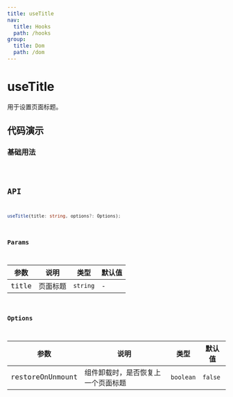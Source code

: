 ```yaml
---
title: useTitle
nav:
  title: Hooks
  path: /hooks
group:
  title: Dom
  path: /dom
---
```


# useTitle

<Tag lang="zh-CN" tags="ssr"></Tag>

用于设置页面标题。

## 代码演示

### 基础用法

<code src="./demo/demo1.tsx" />

## API

```typescript
useTitle(title: string, options?: Options);
```

### Params

| 参数  | 说明     | 类型     | 默认值 |
|-------|----------|----------|--------|
| title | 页面标题 | `string` | -      |


### Options

| 参数             | 说明         | 类型      | 默认值  |
|------------------|--------------|-----------|---------|
| restoreOnUnmount | 组件卸载时，是否恢复上一个页面标题 | `boolean` | `false` |

